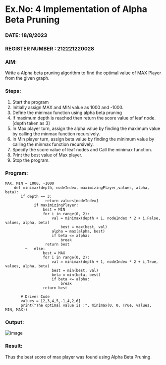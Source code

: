 # Ex.No: 4   Implementation of Alpha Beta Pruning 
### DATE:   18/8/2023                                                                        
### REGISTER NUMBER : 212221220028
### AIM: 
Write a Alpha beta pruning algorithm to find the optimal value of MAX Player from the given graph.
### Steps:
1. Start the program
2. Initially  assign MAX and MIN value as 1000 and -1000.
3.  Define the minimax function  using alpha beta pruning
4.  If maximum depth is reached then return the score value of leaf node. [depth taken as 3]
5.  In Max player turn, assign the alpha value by finding the maximum value by calling the minmax function recursively.
6.  In Min player turn, assign beta value by finding the minimum value by calling the minmax function recursively.
7.  Specify the score value of leaf nodes and Call the minimax function.
8.  Print the best value of Max player.
9.  Stop the program. 

### Program:
```
MAX, MIN = 1000, -1000
	def minimax(depth, nodeIndex, maximizingPlayer,values, alpha, beta):
	   if depth == 3:
        	      return values[nodeIndex]
             if maximizingPlayer:
                 best = MIN
                 for i in range(0, 2):
                     val = minimax(depth + 1, nodeIndex * 2 + i,False, values, alpha, beta)
            	         best = max(best, val)
                     alpha = max(alpha, best)
                     if beta <= alpha:
                         break
                  return best
         ¬   else:
                 best = MAX
                 for i in range(0, 2):
                     val = minimax(depth + 1, nodeIndex * 2 + i,True, values, alpha, beta)
                     best = min(best, val)
                     beta = min(beta, best)
                     if beta <= alpha:
                         break
                 return best

       # Driver Code
       values = [2,3,4,5,-1,4,2,6]
       print("The optimal value is :", minimax(0, 0, True, values, MIN, MAX))

```










### Output:
![image](https://github.com/kiruthika512/AI_Lab_2023-24/assets/135616605/01bbc506-4d4a-46a8-a09c-bdbb57159ba2)




### Result:
Thus the best score of max player was found using Alpha Beta Pruning.
